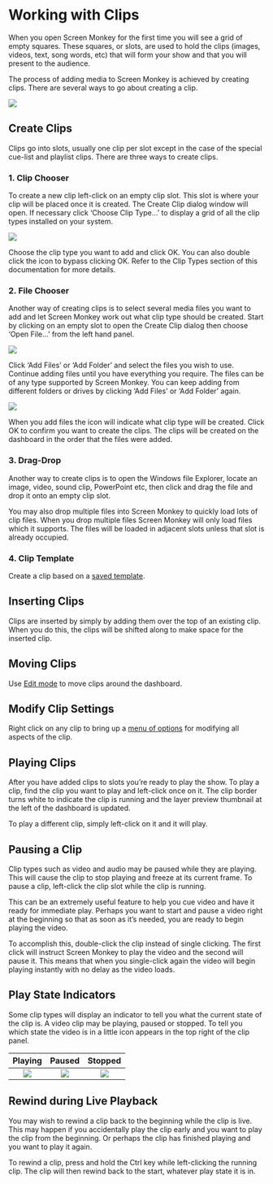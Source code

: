 # Working with Clips

When you open Screen Monkey for the first time you will see a grid of empty squares. These squares, or slots, are used to hold the clips (images, videos, text, song words, etc) that will form your show and that you will present to the audience.

The process of adding media to Screen Monkey is achieved by creating clips. There are several ways to go about creating a clip.

![](../../images/dashboard-empty-grid.png)

## Create Clips
Clips go into slots, usually one clip per slot except in the case of the special cue-list and playlist clips. There are three ways to create clips.

### 1. Clip Chooser
To create a new clip left-click on an empty clip slot. This slot is where your clip will be placed once it is created. The Create Clip dialog window will open. If necessary click ‘Choose Clip Type...’ to display a grid of all the clip types installed on your system.

![](../../images/clip-chooser.png)

Choose the clip type you want to add and click OK. You can also double click the icon to bypass clicking OK. Refer to the Clip Types section of this documentation for more details.

### 2. File Chooser
Another way of creating clips is to select several media files you want to add and let Screen Monkey work out what clip type should be created. Start by clicking on an empty slot to open the Create Clip dialog then choose ‘Open File...’ from the left hand panel. 

![](../../images/clip-chooser-files.png)

Click ‘Add Files’ or ‘Add Folder’ and select the files you wish to use. Continue adding files until you have everything you require. The files can be of any type supported by Screen Monkey. You can keep adding from different folders or drives by clicking ‘Add Files’ or ‘Add Folder’ again.

![](../../images/clip-chooser-files-2.png)

When you add files the icon will indicate what clip type will be created. Click OK to confirm you want to create the clips. The clips will be created on the dashboard in the order that the files were added.

### 3. Drag-Drop
Another way to create clips is to open the Windows file Explorer, locate an image, video, sound clip, PowerPoint etc, then click and drag the file and drop it onto an empty clip slot.

You may also drop multiple files into Screen Monkey to quickly load lots of clip files. When you drop multiple files Screen Monkey will only load files which it supports. The files will be loaded in adjacent slots unless that slot is already occupied.

### 4. Clip Template
Create a clip based on a [saved template](clipSettings/exportClipTemplate.md).

## Inserting Clips
Clips are inserted by simply by adding them over the top of an existing clip. When you do this, the clips will be shifted along to make space for the inserted clip.

## Moving Clips
Use [Edit mode](toolbar/edit.md) to move clips around the dashboard.

## Modify Clip Settings
Right click on any clip to bring up a [menu of options](clipSettings/clipSettings.md) for modifying all aspects of the clip.

## Playing Clips
After you have added clips to slots you’re ready to play the show. To play a clip, find the clip you want to play and left-click once on it. The clip border turns white to indicate the clip is running and the layer preview thumbnail at the left of the dashboard is updated.

To play a different clip, simply left-click on it and it will play.

## Pausing a Clip
Clip types such as video and audio may be paused while they are playing. This will cause the clip to stop playing and freeze at its current frame. To pause a clip, left-click the clip slot while the clip is running.

This can be an extremely useful feature to help you cue video and have it ready for immediate play. Perhaps you want to start and pause a video right at the beginning so that as soon as it’s needed, you are ready to begin playing the video.

To accomplish this, double-click the clip instead of single clicking. The first click will instruct Screen Monkey to play the video and the second will pause it. This means that when you single-click again the video will begin playing instantly with no delay as the video loads.

## Play State Indicators
Some clip types will display an indicator to tell you what the current state of the clip is. A video clip may be playing, paused or stopped. To tell you which state the video is in a little icon appears in the top right of the clip panel.

|Playing|Paused|Stopped|
|:-:|:-:|:-:|
|![](../../images/clip-video-play.png)|![](../../images/clip-video-pause.png)|![](../../images/clip-video-stop.png)|

## Rewind during Live Playback
You may wish to rewind a clip back to the beginning while the clip is live. This may happen if you accidentally play the clip early and you want to play the clip from the beginning. Or perhaps the clip has finished playing and you want to play it again.

To rewind a clip, press and hold the Ctrl key while left-clicking the running clip. The clip will then rewind back to the start, whatever play state it is in.
